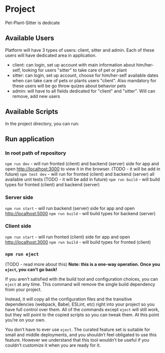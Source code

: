 # Project

Pet-Plant-Sitter is dedicate

## Available Users

Platform will have 3 types of users: client, sitter and admin. Each of these users will have dedicated area in application.

- client: can login, set up account with main information about him/her-self, looking for users "sitter" to take care of pet or plant
- sitter: can login, set up account, choose for him/her-self available dates when can take care of pets or plants users "client". Also mandatory for these users will be go throw quizes about behavior pets
- admin: will have to all fields dedicated for "client" and "sitter". Will can remove, add new users

## Available Scripts

In the project directory, you can run:

## Run application

### In root path of repository

`npm run dev` - will run fronted (client) and backend (server) side for app and open [http://localhost:3000](http://localhost:3000) to view it in the browser.
(TODO - it will be add in future)
`npm test dev` - will run for fronted (client) and backend (server) all available unit tests
(TODO - it will be add in future)
`npm run build` - will build types for fronted (client) and backend (server)

### Server side

`npm run start` - will run backend (server) side for app and open [http://localhost:5000](http://localhost:5000)
`npm run build` - will build types for backend (server)

### Client side

`npm run start` - will run fronted (client) side for app and open [http://localhost:3000](http://localhost:3000)
`npm run build` - will build types for fronted (client)

### `npm run eject`

(TODO - read more about this)
**Note: this is a one-way operation. Once you `eject`, you can’t go back!**

If you aren’t satisfied with the build tool and configuration choices, you can `eject` at any time. This command will remove the single build dependency from your project.

Instead, it will copy all the configuration files and the transitive dependencies (webpack, Babel, ESLint, etc) right into your project so you have full control over them. All of the commands except `eject` will still work, but they will point to the copied scripts so you can tweak them. At this point you’re on your own.

You don’t have to ever use `eject`. The curated feature set is suitable for small and middle deployments, and you shouldn’t feel obligated to use this feature. However we understand that this tool wouldn’t be useful if you couldn’t customize it when you are ready for it.
